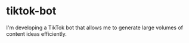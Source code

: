 # tiktok-bot
I'm developing a TikTok bot that allows me to generate large volumes of content ideas efficiently. 
